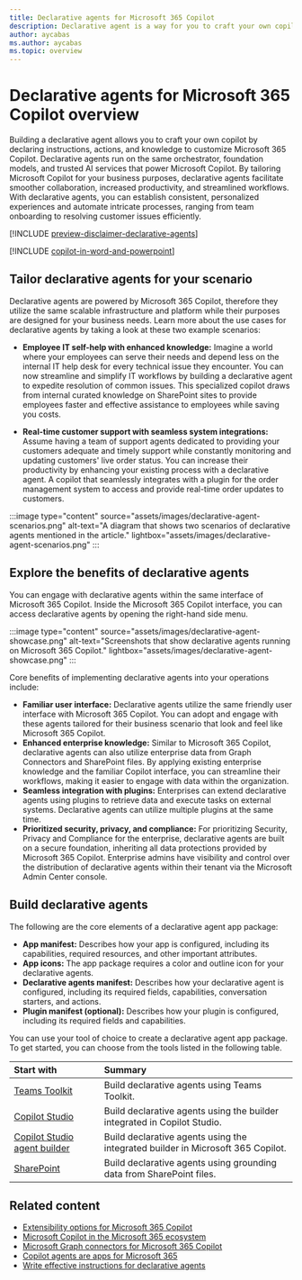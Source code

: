 ```yaml
---
title: Declarative agents for Microsoft 365 Copilot
description: Declarative agent is a way for you to craft your own copilot by declaring instructions, actions, and knowledge to customize Microsoft 365 Copilot.
author: aycabas
ms.author: aycabas
ms.topic: overview
---
```


# Declarative agents for Microsoft 365 Copilot overview

Building a declarative agent allows you to craft your own copilot by declaring instructions, actions, and knowledge to customize Microsoft 365 Copilot. Declarative agents run on the same orchestrator, foundation models, and trusted AI services that power Microsoft Copilot. By tailoring Microsoft Copilot for your business purposes, declarative agents facilitate smoother collaboration, increased productivity, and streamlined workflows. With declarative agents, you can establish consistent, personalized experiences and automate intricate processes, ranging from team onboarding to resolving customer issues efficiently.

[!INCLUDE [preview-disclaimer-declarative-agents](includes/preview-disclaimer-declarative-agents.md)]

[!INCLUDE [copilot-in-word-and-powerpoint](includes/copilot-in-word-and-powerpoint.md)]

## Tailor declarative agents for your scenario

Declarative agents are powered by Microsoft 365 Copilot, therefore they utilize the same scalable infrastructure and platform while their purposes are designed for your business needs. Learn more about the use cases for declarative agents by taking a look at these two example scenarios:

- **Employee IT self-help with enhanced knowledge:** Imagine a world where your employees can serve their needs and depend less on the internal IT help desk for every technical issue they encounter. You can now streamline and simplify IT workflows by building a declarative agent to expedite resolution of common issues. This specialized copilot draws from internal curated knowledge on SharePoint sites to provide employees faster and effective assistance to employees while saving you costs.

- **Real-time customer support with seamless system integrations:** Assume having a team of support agents dedicated to providing your customers adequate and timely support while constantly monitoring and updating customers' live order status. You can increase their productivity by enhancing your existing process with a declarative agent. A copilot that seamlessly integrates with a plugin for the order management system to access and provide real-time order updates to customers.

:::image type="content" source="assets/images/declarative-agent-scenarios.png" alt-text="A diagram that shows two scenarios of declarative agents mentioned in the article." lightbox="assets/images/declarative-agent-scenarios.png" :::

## Explore the benefits of declarative agents

You can engage with declarative agents within the same interface of Microsoft 365 Copilot. Inside the Microsoft 365 Copilot interface, you can access declarative agents by opening the right-hand side menu.

:::image type="content" source="assets/images/declarative-agent-showcase.png" alt-text="Screenshots that show declarative agents running on Microsoft 365 Copilot." lightbox="assets/images/declarative-agent-showcase.png" :::

Core benefits of implementing declarative agents into your operations include:

- **Familiar user interface:** Declarative agents utilize the same friendly user interface with Microsoft 365 Copilot. You can adopt and engage with these agents tailored for their business scenario that look and feel like Microsoft 365 Copilot.
- **Enhanced enterprise knowledge:** Similar to Microsoft 365 Copilot, declarative agents can also utilize enterprise data from Graph Connectors and SharePoint files. By applying existing enterprise knowledge and the familiar Copilot interface, you can streamline their workflows, making it easier to engage with data within the organization.
- **Seamless integration with plugins:** Enterprises can extend declarative agents using plugins to retrieve data and execute tasks on external systems. Declarative agents can utilize multiple plugins at the same time.
- **Prioritized security, privacy, and compliance:** For prioritizing Security, Privacy and Compliance for the enterprise, declarative agents are built on a secure foundation, inheriting all data protections provided by Microsoft 365 Copilot. Enterprise admins have visibility and control over the distribution of declarative agents within their tenant via the Microsoft Admin Center console.

## Build declarative agents

The following are the core elements of a declarative agent app package:

- **App manifest:** Describes how your app is configured, including its capabilities, required resources, and other important attributes.
- **App icons:** The app package requires a color and outline icon for your declarative agents.
- **Declarative agents manifest:** Describes how your declarative agent is configured, including its required fields, capabilities, conversation starters, and actions.
- **Plugin manifest (optional):** Describes how your plugin is configured, including its required fields and capabilities.

You can use your tool of choice to create a declarative agent app package. To get started, you can choose from the tools listed in the following table.

| **Start with** | **Summary** |
|:------------|:------------|
| [Teams Toolkit](./build-declarative-agents.yml) | Build declarative agents using Teams Toolkit. |
| [Copilot Studio](/microsoft-copilot-studio/microsoft-copilot-extend-copilot-extensions?context=/microsoft-365-copilot/extensibility/context) | Build declarative agents using the builder integrated in Copilot Studio. |
| [Copilot Studio agent builder](copilot-studio-agent-builder.md) | Build declarative agents using the integrated builder in Microsoft 365 Copilot. |
| [SharePoint](./build-declarative-agents.yml?tutorial-step=5) | Build declarative agents using grounding data from SharePoint files. |

## Related content

- [Extensibility options for Microsoft 365 Copilot](decision-guide.md)
- [Microsoft Copilot in the Microsoft 365 ecosystem](ecosystem.md)
- [Microsoft Graph connectors for Microsoft 365 Copilot](overview-graph-connector.md)
- [Copilot agents are apps for Microsoft 365](agents-are-apps.md)
- [Write effective instructions for declarative agents](declarative-agent-instructions.md)

